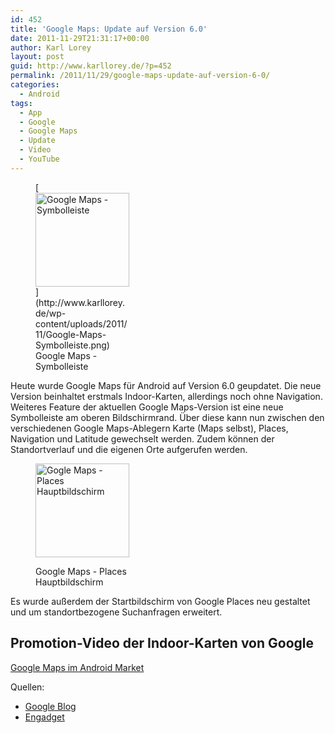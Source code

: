 ```yaml
---
id: 452
title: 'Google Maps: Update auf Version 6.0'
date: 2011-11-29T21:31:17+00:00
author: Karl Lorey
layout: post
guid: http://www.karllorey.de/?p=452
permalink: /2011/11/29/google-maps-update-auf-version-6-0/
categories:
  - Android
tags:
  - App
  - Google
  - Google Maps
  - Update
  - Video
  - YouTube
---
```

<figure id="attachment_454" style="width: 150px" class="wp-caption alignright">[<img class="size-thumbnail wp-image-454" title="Google Maps - Symbolleiste" src="http://www.karllorey.de/wp-content/uploads/2011/11/Google-Maps-Symbolleiste-150x150.png" alt="Google Maps - Symbolleiste" width="150" height="150" />](http://www.karllorey.de/wp-content/uploads/2011/11/Google-Maps-Symbolleiste.png)<figcaption class="wp-caption-text">Google Maps - Symbolleiste</figcaption></figure> 

Heute wurde Google Maps für Android auf Version 6.0 geupdatet. Die neue Version beinhaltet erstmals Indoor-Karten, allerdings noch ohne Navigation. Weiteres Feature der aktuellen Google Maps-Version ist eine neue Symbolleiste am oberen Bildschirmrand. Über diese kann nun zwischen den verschiedenen Google Maps-Ablegern Karte (Maps selbst), Places, Navigation und Latitude gewechselt werden. Zudem können der Standortverlauf und die eigenen Orte aufgerufen werden.<!--more--><figure id="attachment_453" style="width: 150px" class="wp-caption alignleft">

[<img class="size-thumbnail wp-image-453" title="Gogle Maps - Places Hauptbildschirm" src="http://www.karllorey.de/wp-content/uploads/2011/11/Gogle-Maps-Places-Hauptbildschirm-150x150.png" alt="Gogle Maps - Places Hauptbildschirm" width="150" height="150" />](http://www.karllorey.de/wp-content/uploads/2011/11/Gogle-Maps-Places-Hauptbildschirm.png)<figcaption class="wp-caption-text">Google Maps - Places Hauptbildschirm</figcaption></figure> 

Es wurde außerdem der Startbildschirm von Google Places neu gestaltet und um standortbezogene Suchanfragen erweitert.

## Promotion-Video der Indoor-Karten von Google



[Google Maps im Android Market](https://market.android.com/details?id=com.google.android.apps.maps)

Quellen:

  * [Google Blog](http://googleblog.blogspot.com/2011/11/new-frontier-for-google-maps-mapping.html)
  * [Engadget](http://www.engadget.com/2011/11/29/google-maps-6-0-hits-android-adds-indoor-navigation-for-retail/)